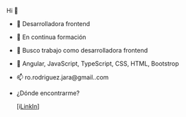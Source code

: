 Hi 👋


- 🔭 Desarrolladora frontend
- 🌱 En continua formación
- 👯 Busco trabajo como desarrolladora frontend
- 💬 Angular, JavaScript, TypeScript, CSS, HTML, Bootstrop
- 📫 ro.rodriguez.jara@gmail..com

- ¿Dónde encontrarme?


   [i[LinkIn]('https://img.shields.io/badge/linkedin.com/in/rocio-rodriguez-jara-595bb8244?style=for-the-badge&logo=linkenin&logoColor=whiteSlabelColor=101010)]
  


